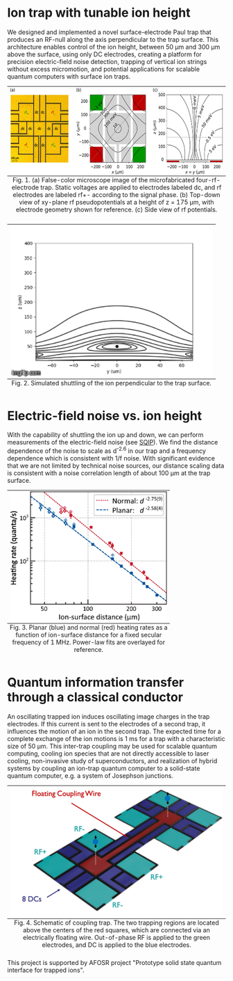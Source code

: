 <div id="mainText">
<!--enter your body content here-->
<h1>Ion trap with tunable ion height</h1>

<p>
	We designed and implemented a novel surface-electrode Paul trap that produces an RF-null along
	the axis perpendicular to the trap surface. This architecture enables control of the ion height,
	between 50 &mu;m and 300 &mu;m above the surface, using only DC electrodes, creating a platform for
	precision electric-field noise detection, trapping of vertical ion strings without excess micromotion,
	and potential applications for scalable quantum computers with surface ion traps.
</p>


<table class="image" align="center">
<caption class="caption" align="bottom" style="caption-side: bottom">
		Fig. 1. (a) False-color microscope image of the microfabricated four-rf-electrode trap.
		Static voltages are applied to electrodes labeled dc, and rf electrodes are labeled rf+-
		according to the signal phase. (b) Top-down view of xy-plane rf pseudopotentials at a
		height of z = 175 &mu;m, with electrode geometry shown for reference.
		(c) Side view of rf potentials.
</caption>
<TR><TD><img src="/research/quantum-electronics/SingleTrap.jpeg" alt="" align="center" height="200"></TD></TR>
</table>
	
<table class="image" align="center">
<caption class="caption" align="bottom" style="caption-side: bottom">
		Fig. 2. Simulated shuttling of the ion perpendicular to the trap surface.
</caption>
<TR><TD><img src="/research/quantum-electronics/potential_lines.gif" alt="" align="center" height="350"></TD></TR>
</table>


<h1>Electric-field noise vs. ion height</h1>

<p>
	With the capability of shuttling the ion up and down, we can perform measurements of the
	electric-field noise (see <a href="/research/quantum-computing/quantum-computing.html">SQIP</a>).
	We find the distance dependence of the noise to scale as d<sup>-2.6</sup> in our trap and a frequency dependence
	which is consistent with 1/f noise. With significant evidence that we are not limited by technical
	noise sources, our distance scaling data is consistent with a noise correlation length of about 100
	&mu;m at the trap surface.
</p>
	
<table class="image" align="center">
<caption class="caption" align="bottom" style="caption-side: bottom">
		Fig. 3. Planar (blue) and normal (red) heating rates as a function of ion-surface distance for a
		fixed secular frequency of 1 MHz. Power-law fits are overlayed for reference.
</caption>
<TR><TD><img src="/research/quantum-electronics/DistanceScaling.png" alt="" align="center" height="300"></TD></TR>
</table>

<h1>Quantum information transfer through a classical conductor</h1>

<p>
	An oscillating trapped ion induces oscillating image charges in the trap electrodes. If this current
	is sent to the electrodes of a second trap, it influences the motion of an ion in the second trap.
	The expected time for a complete exchange of the ion motions is 1 ms for a trap with a characteristic
	size of 50 &mu;m. This inter-trap coupling may be used for scalable quantum computing, cooling ion
	species that are not directly accessible to laser cooling, non-invasive study of superconductors,
	and realization of hybrid systems by coupling an ion-trap quantum computer to a solid-state quantum computer,
	e.g. a system of Josephson junctions.
</p>
	
<table class="image" align="center">
<caption class="caption" align="bottom" style="caption-side: bottom">
		Fig. 4. Schematic of coupling trap. The two trapping regions are located above the centers of the red squares,
		which are connected via an electrically floating wire. Out-of-phase RF is applied to the green electrodes,
		and DC is applied to the blue electrodes.
</caption>
<TR><TD><img src="/research/quantum-electronics/DoubleTrap.png" alt="" align="center" height="300"></TD></TR>
</table>

<p>
	This project is supported by AFOSR project "Prototype solid state quantum interface for trapped ions".
</p>

<br>
</div>
